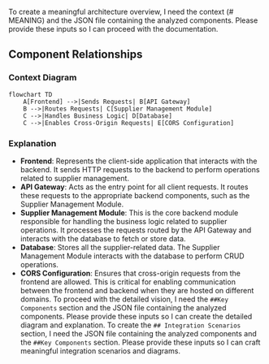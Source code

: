 To create a meaningful architecture overview, I need the context (# MEANING) and the JSON file containing the analyzed components. Please provide these inputs so I can proceed with the documentation.
## Component Relationships

### Context Diagram
```mermaid
flowchart TD
    A[Frontend] -->|Sends Requests| B[API Gateway]
    B -->|Routes Requests| C[Supplier Management Module]
    C -->|Handles Business Logic| D[Database]
    C -->|Enables Cross-Origin Requests| E[CORS Configuration]
```

### Explanation
- **Frontend**: Represents the client-side application that interacts with the backend. It sends HTTP requests to the backend to perform operations related to supplier management.
- **API Gateway**: Acts as the entry point for all client requests. It routes these requests to the appropriate backend components, such as the Supplier Management Module.
- **Supplier Management Module**: This is the core backend module responsible for handling the business logic related to supplier operations. It processes the requests routed by the API Gateway and interacts with the database to fetch or store data.
- **Database**: Stores all the supplier-related data. The Supplier Management Module interacts with the database to perform CRUD operations.
- **CORS Configuration**: Ensures that cross-origin requests from the frontend are allowed. This is critical for enabling communication between the frontend and backend when they are hosted on different domains.
To proceed with the detailed vision, I need the `##Key Components` section and the JSON file containing the analyzed components. Please provide these inputs so I can create the detailed diagram and explanation.
To create the `## Integration Scenarios` section, I need the JSON file containing the analyzed components and the `##Key Components` section. Please provide these inputs so I can craft meaningful integration scenarios and diagrams.
